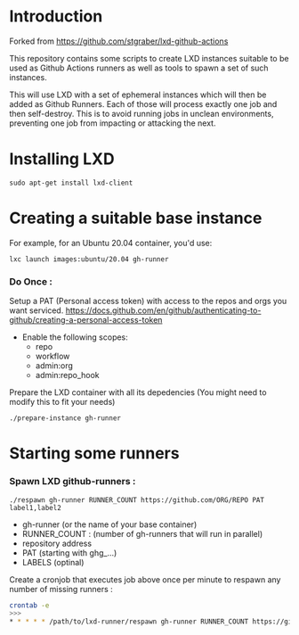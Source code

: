# Introduction

Forked from https://github.com/stgraber/lxd-github-actions

This repository contains some scripts to create LXD instances suitable
to be used as Github Actions runners as well as tools to spawn a set of
such instances.

This will use LXD with a set of ephemeral instances which will then be
added as Github Runners. Each of those will process exactly one job and
then self-destroy. This is to avoid running jobs in unclean
environments, preventing one job from impacting or attacking the next.


# Installing LXD
```
sudo apt-get install lxd-client
```
# Creating a suitable base instance

For example, for an Ubuntu 20.04 container, you'd use:
```
lxc launch images:ubuntu/20.04 gh-runner
```

### Do Once : 

Setup a PAT (Personal access token) with access to the repos and orgs you want serviced. 
https://docs.github.com/en/github/authenticating-to-github/creating-a-personal-access-token
- Enable the following scopes:
	- repo
	-  workflow
	-  admin:org
	-  admin:repo_hook


Prepare the LXD container with all its depedencies 
(You might need to modify this to fit your needs)
```
./prepare-instance gh-runner
```

# Starting some runners

### Spawn LXD github-runners : 


```
./respawn gh-runner RUNNER_COUNT https://github.com/ORG/REPO PAT label1,label2
```

- gh-runner (or the name of your base container)
- RUNNER_COUNT : (number of gh-runners that will run in parallel)
- repository address
- PAT (starting with ghg_...)
- LABELS (optinal)

Create a cronjob that executes job above once per minute to respawn any number of missing runners :

``` bash
crontab -e
>>>
* * * * * /path/to/lxd-runner/respawn gh-runner RUNNER_COUNT https://github.com/ORG/REPO PAT 
```
